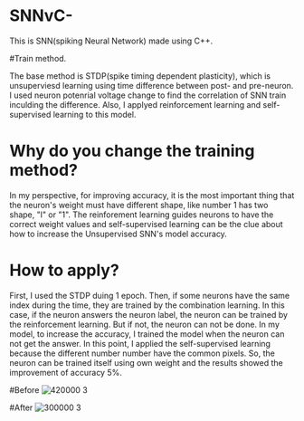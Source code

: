# SNNvC-
This is SNN(spiking Neural Network) made using C++.

#Train method.

The base method is STDP(spike timing dependent plasticity), which is unsuperviesd learning using time difference between post- and pre-neuron. I used neuron potenrial voltage change to find the correlation of SNN train inculding the difference. Also, I applyed reinforcement learning and self-supervised learning to this model.

# Why do you change the training method?

In my perspective, for improving accuracy, it is the most important thing that the neuron's weight must have different shape, like number 1 has two shape, "l" or "1". The reinforement learning guides neurons to have the correct weight values and self-supervised learning can be the clue about how to increase the Unsupervised SNN's model accuracy.

# How to apply?
First, I used the STDP duing 1 epoch. Then, if some neurons have the same index during the time, they are trained by the combination learning.  In this case, if the neuron answers the neuron label, the neuron can be trained by the reinforcement learning. But if not, the neuron can not be done. In my model, to increase the accuracy, I trained the model when the neuron can not get the answer. In this point, I applied the self-supervised learning because the different number number have the common pixels. So, the neuron can be trained itself using own weight and the results showed the improvement of accuracy 5%.

#Before
![420000 3](https://user-images.githubusercontent.com/86340022/230850252-aeda8eaf-1717-4ad9-a79f-37b6521bb724.jpg)

#After
![300000 3](https://user-images.githubusercontent.com/86340022/230850219-98149c15-0c29-40ed-9e8e-942dc58fd377.jpg)
